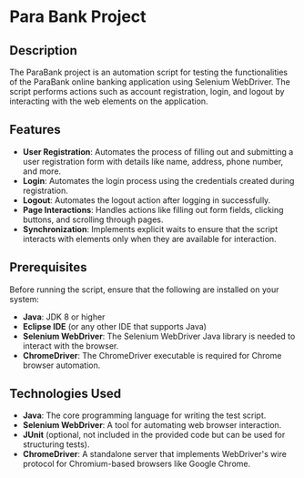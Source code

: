 # Para Bank Project

## Description
The ParaBank project is an automation script for testing the functionalities of the ParaBank online banking application using Selenium WebDriver. The script performs actions such as account registration, login, and logout by interacting with the web elements on the application. 

## Features
- **User Registration**: Automates the process of filling out and submitting a user registration form with details like name, address, phone number, and more.
- **Login**: Automates the login process using the credentials created during registration.
- **Logout**: Automates the logout action after logging in successfully.
- **Page Interactions**: Handles actions like filling out form fields, clicking buttons, and scrolling through pages.
- **Synchronization**: Implements explicit waits to ensure that the script interacts with elements only when they are available for interaction.

## Prerequisites
Before running the script, ensure that the following are installed on your system:
- **Java**: JDK 8 or higher
- **Eclipse IDE** (or any other IDE that supports Java)
- **Selenium WebDriver**: The Selenium WebDriver Java library is needed to interact with the browser.
- **ChromeDriver**: The ChromeDriver executable is required for Chrome browser automation.

## Technologies Used
- **Java**: The core programming language for writing the test script.
- **Selenium WebDriver**: A tool for automating web browser interaction.
- **JUnit** (optional, not included in the provided code but can be used for structuring tests).
- **ChromeDriver**: A standalone server that implements WebDriver's wire protocol for Chromium-based browsers like Google Chrome.
